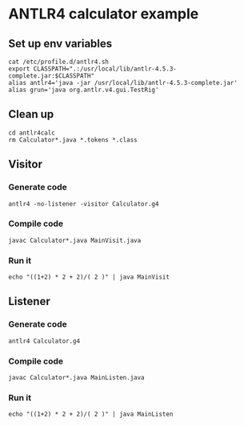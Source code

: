 
# ANTLR4 calculator example

## Set up env variables

    cat /etc/profile.d/antlr4.sh 
    export CLASSPATH=".:/usr/local/lib/antlr-4.5.3-complete.jar:$CLASSPATH"
    alias antlr4='java -jar /usr/local/lib/antlr-4.5.3-complete.jar'
    alias grun='java org.antlr.v4.gui.TestRig'

## Clean up

    cd antlr4calc
    rm Calculator*.java *.tokens *.class  

## Visitor

### Generate code

    antlr4 -no-listener -visitor Calculator.g4 

### Compile code

    javac Calculator*.java MainVisit.java

### Run it

    echo "((1+2) * 2 + 2)/( 2 )" | java MainVisit

## Listener

### Generate code

    antlr4 Calculator.g4 

### Compile code

    javac Calculator*.java MainListen.java

### Run it

    echo "((1+2) * 2 + 2)/( 2 )" | java MainListen
